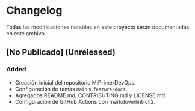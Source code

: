 # Changelog

Todas las modificaciones notables en este proyecto serán documentadas en este archivo.

## [No Publicado] (Unreleased)

### Added

- Creación inicial del repositorio MiPrimerDevOps.
- Configuración de ramas `main` y `feature/docs`.
- Agregados README.md, CONTRIBUTING.md y LICENSE.md.
- Configuración de GitHub Actions con markdownlint-cli2.
